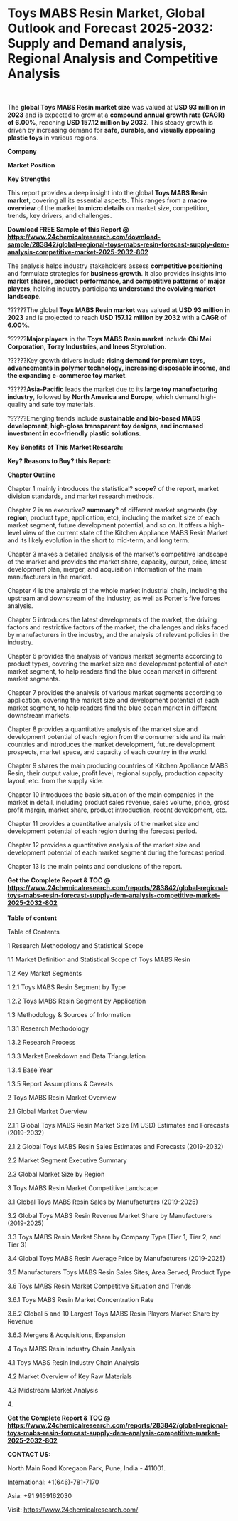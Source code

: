<h1>Toys MABS Resin Market, Global Outlook and Forecast 2025-2032: Supply and Demand analysis, Regional Analysis and Competitive Analysis</h1><br/><p>The <strong>global Toys MABS Resin market size</strong> was valued at <strong>USD 93 million in 2023</strong> and is expected to grow at a <strong>compound annual growth rate (<strong>CAGR</strong>) of 6.00%</strong>, reaching <strong>USD 157.12 million by 2032</strong>. This steady growth is driven by increasing demand for <strong>safe, durable, and visually appealing plastic toys</strong> in various regions.</p><p><thead><p></p><tr><p></p><th><strong>Company</strong></th><p></p><th><strong>Market Position</strong></th><p></p><th><strong>Key Strengths</strong></th><p></p></tr><p></p></thead></p><p>This report provides a deep insight into the global <strong>Toys MABS Resin market</strong>, covering all its essential aspects. This ranges from a <strong>macro overview</strong> of the market to <strong>micro details</strong> on market size, competition, trends, key drivers, and challenges.</p><div><b>Download FREE Sample of this Report @ <a href="https://www.24chemicalresearch.com/download-sample/283842/global-regional-toys-mabs-resin-forecast-supply-dem-analysis-competitive-market-2025-2032-802">https://www.24chemicalresearch.com/download-sample/283842/global-regional-toys-mabs-resin-forecast-supply-dem-analysis-competitive-market-2025-2032-802</a></b></div><p>The analysis helps industry stakeholders assess <strong>competitive positioning</strong> and formulate strategies for <strong>business growth</strong>. It also provides insights into <strong>market shares, product performance, and competitive patterns</strong> of <strong>major players</strong>, helping industry participants <strong>understand the evolving market landscape</strong>.</p><p>??????The global <strong>Toys MABS Resin market</strong> was valued at <strong>USD 93 million in 2023</strong> and is projected to reach <strong>USD 157.12 million by 2032</strong> with a <strong>CAGR</strong> of <strong>6.00%</strong>.</p><p>??????<strong>Major players</strong> in the <strong>Toys MABS Resin market</strong> include <strong>Chi Mei Corporation, Toray Industries, and Ineos Styrolution</strong>.</p><p>??????Key growth drivers include <strong>rising demand for premium toys, advancements in polymer technology, increasing disposable income, and the expanding e-commerce toy market</strong>.</p><p>??????<strong>Asia-Pacific</strong> leads the market due to its <strong>large toy manufacturing industry</strong>, followed by <strong>North America and Europe</strong>, which demand high-quality and safe toy materials.</p><p>??????Emerging trends include <strong>sustainable and bio-based MABS development, high-gloss transparent toy designs, and increased investment in eco-friendly plastic solutions</strong>.</p><p><strong>Key Benefits of This Market Research:</strong></p><p><strong>Key? <strong>Reasons to Buy</strong>? this Report:</strong></p><p><strong>Chapter Outline</strong></p><p>Chapter 1 mainly introduces the statistical? <strong><strong>scope</strong></strong>? of the report, market division standards, and market research methods.</p><p>Chapter 2 is an executive? <strong><strong>summary</strong></strong>? of different market segments (<strong>by region</strong>, product type, application, etc), including the market size of each market segment, future development potential, and so on. It offers a high-level view of the current state of the Kitchen Appliance MABS Resin Market and its likely evolution in the short to mid-term, and long term.</p><p>Chapter 3 makes a detailed analysis of the market's competitive landscape of the market and provides the market share, capacity, output, price, latest development plan, merger, and acquisition information of the main manufacturers in the market.</p><p>Chapter 4 is the analysis of the whole market industrial chain, including the upstream and downstream of the industry, as well as Porter's five forces analysis.</p><p>Chapter 5 introduces the latest developments of the market, the driving factors and restrictive factors of the market, the challenges and risks faced by manufacturers in the industry, and the analysis of relevant policies in the industry.</p><p>Chapter 6 provides the analysis of various market segments according to product types, covering the market size and development potential of each market segment, to help readers find the blue ocean market in different market segments.</p><p>Chapter 7 provides the analysis of various market segments according to application, covering the market size and development potential of each market segment, to help readers find the blue ocean market in different downstream markets.</p><p>Chapter 8 provides a quantitative analysis of the market size and development potential of each region from the consumer side and its main countries and introduces the market development, future development prospects, market space, and capacity of each country in the world.</p><p>Chapter 9 shares the main producing countries of Kitchen Appliance MABS Resin, their output value, profit level, regional supply, production capacity layout, etc. from the supply side.</p><p>Chapter 10 introduces the basic situation of the main companies in the market in detail, including product sales revenue, sales volume, price, gross profit margin, market share, product introduction, recent development, etc.</p><p>Chapter 11 provides a quantitative analysis of the market size and development potential of each region during the forecast period.</p><p>Chapter 12 provides a quantitative analysis of the market size and development potential of each market segment during the forecast period.</p><p>Chapter 13 is the main points and conclusions of the report.</p><div><b>Get the Complete Report & TOC @ <a href="https://www.24chemicalresearch.com/reports/283842/global-regional-toys-mabs-resin-forecast-supply-dem-analysis-competitive-market-2025-2032-802">https://www.24chemicalresearch.com/reports/283842/global-regional-toys-mabs-resin-forecast-supply-dem-analysis-competitive-market-2025-2032-802</a></b></div><br><b>Table of content</b><p>Table of Contents<br />
 
 1 Research Methodology and Statistical Scope<br />
 
 1.1 Market Definition and Statistical Scope of Toys MABS Resin<br />
 
 1.2 Key Market Segments<br />
 
 1.2.1 Toys MABS Resin Segment by Type<br />
 
 1.2.2 Toys MABS Resin Segment by Application<br />
 
 1.3 Methodology & Sources of Information<br />
 
 1.3.1 Research Methodology<br />
 
 1.3.2 Research Process<br />
 
 1.3.3 Market Breakdown and Data Triangulation<br />
 
 1.3.4 Base Year<br />
 
 1.3.5 Report Assumptions & Caveats<br />
 
 2 Toys MABS Resin Market Overview<br />
 
 2.1 Global Market Overview<br />
 
 2.1.1 Global Toys MABS Resin Market Size (M USD) Estimates and Forecasts (2019-2032)<br />
 
 2.1.2 Global Toys MABS Resin Sales Estimates and Forecasts (2019-2032)<br />
 
 2.2 Market Segment Executive Summary<br />
 
 2.3 Global Market Size by Region<br />
 
 3 Toys MABS Resin Market Competitive Landscape<br />
 
 3.1 Global Toys MABS Resin Sales by Manufacturers (2019-2025)<br />
 
 3.2 Global Toys MABS Resin Revenue Market Share by Manufacturers (2019-2025)<br />
 
 3.3 Toys MABS Resin Market Share by Company Type (Tier 1, Tier 2, and Tier 3)<br />
 
 3.4 Global Toys MABS Resin Average Price by Manufacturers (2019-2025)<br />
 
 3.5 Manufacturers Toys MABS Resin Sales Sites, Area Served, Product Type<br />
 
 3.6 Toys MABS Resin Market Competitive Situation and Trends<br />
 
 3.6.1 Toys MABS Resin Market Concentration Rate<br />
 
 3.6.2 Global 5 and 10 Largest Toys MABS Resin Players Market Share by Revenue<br />
 
 3.6.3 Mergers & Acquisitions, Expansion<br />
 
 4 Toys MABS Resin Industry Chain Analysis<br />
 
 4.1 Toys MABS Resin Industry Chain Analysis<br />
 
 4.2 Market Overview of Key Raw Materials<br />
 
 4.3 Midstream Market Analysis<br />
 
 4.<br><div><b>Get the Complete Report & TOC @ <a href="https://www.24chemicalresearch.com/reports/283842/global-regional-toys-mabs-resin-forecast-supply-dem-analysis-competitive-market-2025-2032-802">https://www.24chemicalresearch.com/reports/283842/global-regional-toys-mabs-resin-forecast-supply-dem-analysis-competitive-market-2025-2032-802</a></b></div></p>
 
 <b>CONTACT US:</b><br>
 
 North Main Road Koregaon Park, Pune, India - 411001.<br/>
 
 International: +1(646)-781-7170<br/>
 
 Asia: +91 9169162030<br/>
 
 Visit: <a href="https://www.24chemicalresearch.com/">https://www.24chemicalresearch.com/</a>
 
 <br>